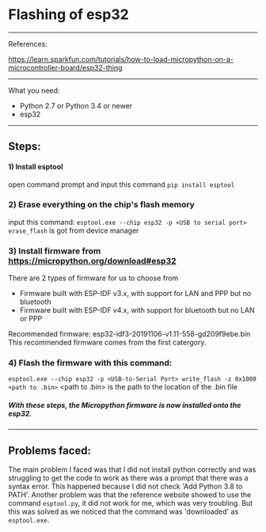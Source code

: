 # Flashing of esp32
---
References:

https://learn.sparkfun.com/tutorials/how-to-load-micropython-on-a-microcontroller-board/esp32-thing
***
What you need:
* Python 2.7 or Python 3.4 or newer
* esp32
---
## Steps:
#### 1) Install esptool
open command prompt and input this command
`pip install esptool`

### 2) Erase everything on the chip's flash memory
input this command:
`esptool.exe --chip esp32 -p <USB to serial port> erase_flash`
<USB to serial port> is got from device manager

### 3) Install firmware from https://micropython.org/download#esp32
There are 2 types of firmware for us to choose from
* Firmware built with ESP-IDF v3.x, with support for LAN and PPP but no bluetooth
* Firmware built with ESP-IDF v4.x, with support for bluetooth but no LAN or PPP

Recommended firmware: esp32-idf3-20191106-v1.11-558-gd209f9ebe.bin
This recommended firmware comes from the first catergory.
   
### 4) Flash the firmware with this command:
`esptool.exe --chip esp32 -p <USB-to-Serial Port> write_flash -z 0x1000 <path to .bin>`
<path to .bin> is the path to the location of the .bin file

##### With these steps, the Micropython firmware is now installed onto the esp32.
***
## Problems faced:
The main problem I faced was that I did not install python correctly and was struggling to get the code to work as there was a prompt that there was a syntax error. This happened because I did not check 'Add Python 3.8 to PATH'.
Another problem was that the reference website showed to use the command `esptool.py`, it did not work for me, which was very troubling. But this was solved as we noticed that the command was 'downloaded' as `esptool.exe`.
